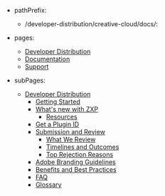 - pathPrefix:
    - /developer-distribution/creative-cloud/docs/:

- pages:
    - [Developer Distribution](/developer-distribution/)
    - [Documentation](guides/index.md)
    - [Support](support/index.md)

- subPages:
    - [Developer Distribution](guides/index.md) 
        - [Getting Started](guides/getting-started.md) 
        - [What's new with ZXP](guides/zxp/distribution.md) 
            - [Resources](guides/zxp/resources) 
        - [Get a Plugin ID](guides/plugin-id.md) 
        - [Submission and Review](guides/submission/overview.md) 
            - [What We Review](guides/submission/what-review.md) 
            - [Timelines and Outcomes](guides/submission/timelines-outcomes.md) 
            - [Top Rejection Reasons](guides/submission/rejection-reasons.md) 
        - [Adobe Branding Guidelines](guides/branding-guidelines.md) 
        - [Benefits and Best Practices](guides/best-practices.md) 
        - [FAQ](guides/faq.md) 
        - [Glossary](guides/glossary.md) 
